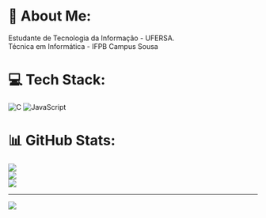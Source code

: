# 💫 About Me:
Estudante de Tecnologia da Informação - UFERSA.<br>Técnica em Informática - IFPB Campus Sousa


# 💻 Tech Stack:
![C](https://img.shields.io/badge/c-%2300599C.svg?style=for-the-badge&logo=c&logoColor=white) ![JavaScript](https://img.shields.io/badge/javascript-%23323330.svg?style=for-the-badge&logo=javascript&logoColor=%23F7DF1E)
# 📊 GitHub Stats:
![](https://github-readme-stats.vercel.app/api?username=saraVitoria0&theme=dark&hide_border=false&include_all_commits=false&count_private=false)<br/>
![](https://github-readme-streak-stats.herokuapp.com/?user=saraVitoria0&theme=dark&hide_border=false)<br/>
![](https://github-readme-stats.vercel.app/api/top-langs/?username=saraVitoria0&theme=dark&hide_border=false&include_all_commits=false&count_private=false&layout=compact)

---
[![](https://visitcount.itsvg.in/api?id=saraVitoria0&icon=0&color=0)](https://visitcount.itsvg.in)

<!-- Proudly created with GPRM ( https://gprm.itsvg.in ) -->
